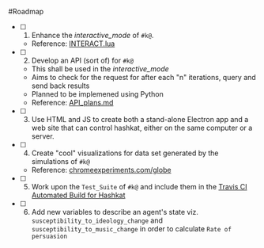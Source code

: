#Roadmap

- [ ] 1. Enhance the _interactive_mode_ of `#k@`. 
  * Reference: [INTERACT.lua](https://github.com/hashkat/hashkat/blob/master/INTERACT.lua)
  
- [ ] 2. Develop an API (sort of) for `#k@`
  * This shall be used in the _interactive_mode_
  * Aims to check for the request for after each "n" iterations, query and send back results
  * Planned to be implemened using Python
  * Reference: [API_plans.md](https://github.com/hashkat/hashkat/blob/master/API_plans.md)

- [ ] 3. Use HTML and JS to create both a stand-alone Electron app and a web site that can control hashkat, either on the same computer or a server. 

- [ ] 4. Create "cool" visualizations for data set generated by the simulations of `#k@`
  * Reference: [chromeexperiments.com/globe](https://www.chromeexperiments.com/globe)

- [ ] 5. Work upon the `Test_Suite` of `#k@` and include them in the [Travis CI Automated Build for Hashkat](https://travis-ci.org/hashkat/hashkat)

- [ ] 6. Add new variables to describe an agent's state viz. `susceptibility_to_ideology_change` and `susceptibility_to_music_change` in order to calculate `Rate of persuasion`
